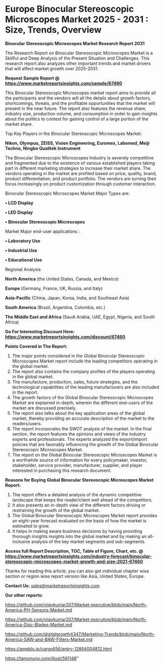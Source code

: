 # Europe Binocular Stereoscopic Microscopes Market 2025 - 2031 : Size, Trends, Overview

<strong>Binocular Stereoscopic Microscopes Market Research Report 2031</strong>

The Research Report on Binocular Stereoscopic Microscopes Market is a Skillful and Deep Analysis of the Present Situation and Challenges. This research report also analyzes other important trends and market drivers that will affect market growth over 2025-2031.

<strong>Request Sample Report @ <a href=https://www.marketreportsinsights.com/sample/67460>https://www.marketreportsinsights.com/sample/67460</a></strong>

This Binocular Stereoscopic Microscopes market report aims to provide all the participants and the vendors will all the details about growth factors, shortcomings, threats, and the profitable opportunities that the market will present in the near future. The report also features the revenue share, industry size, production volume, and consumption in order to gain insights about the politics to contest for gaining control of a large portion of the market share.

Top Key Players in the Binocular Stereoscopic Microscopes Market:

<strong>Nikon, Olympus, ZEISS, Vision Engineering, Euromex, Labomed, Meiji Techno, Ningbo Qualitek Instrument</strong>

The Binocular Stereoscopic Microscopes Industry is severely competitive and fragmented due to the existence of various established players taking part in different marketing strategies to increase their market share. The vendors operating in the market are profiled based on price, quality, brand, product differentiation, and product portfolio. The vendors are turning their focus increasingly on product customization through customer interaction.

Binocular Stereoscopic Microscopes Market Major Types are:

<strong>• LCD Display

• LED Display

• Binocular Stereoscopic Microscopes</strong>

Market Major end-user applications :

<strong>• Laboratory Use

• Industrial Use

• Educational Use</strong>

Regional Analysis

</u><strong><b>North America</b></strong> (the United States, Canada, and Mexico)

<strong><b>Europe </b></strong>(Germany, France, UK, Russia, and Italy)

<strong><b>Asia-Pacific</b></strong> (China, Japan, Korea, India, and Southeast Asia)

<strong><b>South America</b></strong> (Brazil, Argentina, Colombia, etc.)

<strong><b>The Middle East and Africa</b></strong> (Saudi Arabia, UAE, Egypt, Nigeria, and South Africa)

<strong>Go For Interesting Discount Here: <a href=https://www.marketreportsinsights.com/discount/67460>https://www.marketreportsinsights.com/discount/67460</a></strong>

<strong>Points Covered in The Report:</strong>
<ol>
  <li>The major points considered in the Global Binocular Stereoscopic Microscopes Market report include the leading competitors operating in the global market.</li>
  <li>The report also contains the company profiles of the players operating in the global market.</li>
  <li>The manufacture, production, sales, future strategies, and the technological capabilities of the leading manufacturers are also included in the report.</li>
  <li>The growth factors of the Global Binocular Stereoscopic Microscopes Market are explained in-depth, wherein the different end-users of the market are discussed precisely.</li>
  <li>The report also talks about the key application areas of the global market, thereby providing an accurate description of the market to the readers/users.</li>
  <li>The report incorporates the SWOT analysis of the market. In the final section, the report features the opinions and views of the industry experts and professionals. The experts analyzed the export/import policies that are favorably influencing the growth of the Global Binocular Stereoscopic Microscopes Market.</li>
  <li>The report on the Global Binocular Stereoscopic Microscopes Market is a worthwhile source of information for every policymaker, investor, stakeholder, service provider, manufacturer, supplier, and player interested in purchasing this research document.</li>
</ol>
<strong>Reasons for Buying Global Binocular Stereoscopic Microscopes Market Report:</strong>

<ol>
  <li>The report offers a detailed analysis of the dynamic competitive landscape that keeps the reader/client well ahead of the competitors.</li>
  <li>It also presents an in-depth view of the different factors driving or restraining the growth of the global market.</li>
  <li>The Global Binocular Stereoscopic Microscopes Market report provides an eight-year forecast evaluated on the basis of how the market is estimated to grow.</li>
  <li>It helps in making aware business decisions by having providing thorough insights insights into the global market and by making an all-inclusive analysis of the key market segments and sub-segments.</li>
</ol>
<strong>Access full Report Description, TOC, Table of Figure, Chart, etc. @ <a href=https://www.marketreportsinsights.com/industry-forecast/binocular-stereoscopic-microscopes-market-growth-and-size-2021-67460>https://www.marketreportsinsights.com/industry-forecast/binocular-stereoscopic-microscopes-market-growth-and-size-2021-67460</a></strong>


Thanks for reading this article; you can also get individual chapter wise section or region wise report version like Asia, United States, Europe.

<strong>Contact Us:</strong>
sales@marketreportsinsights.com

<strong>Our other reports:</strong>

<a href=https://github.com/vijaykumar207/Market-executive/blob/main/North-America-PH-Sensors-Market.md>https://github.com/vijaykumar207/Market-executive/blob/main/North-America-PH-Sensors-Market.md</a>

<a href=https://github.com/vijaykumar207/Market-executive/blob/main/North-America-Disc-Blades-Market.md>https://github.com/vijaykumar207/Market-executive/blob/main/North-America-Disc-Blades-Market.md</a>

<a href=https://github.com/digitalgrowth4347/Marketing-Trands/blob/main/North-America-SAW-and-BAW-Filters-Market.md>https://github.com/digitalgrowth4347/Marketing-Trands/blob/main/North-America-SAW-and-BAW-Filters-Market.md</a>

<a href=https://ameblo.jp/cargo656/entry-12894004812.html>https://ameblo.jp/cargo656/entry-12894004812.html</a>

<a href=https://tanomuno.com/illust/561148>https://tanomuno.com/illust/561148</a>"
